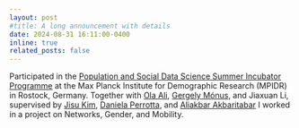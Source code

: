 ```yaml
---
layout: post
#title: A long announcement with details
date: 2024-08-31 16:11:00-0400
inline: true
related_posts: false
---
```


Participated in the [Population and Social Data Science Summer Incubator Programme](https://www.demogr.mpg.de/en/news_events_6123/news_press_releases_4630/news/population_and_social_data_science_summer_incubator_program_2024_13112) at the Max Planck Institute for Demographic Research (MPIDR) in Rostock, Germany. 
Together with [Ola Ali](https://olamegahead.wixsite.com/ola-ali), [Gergely Mónus](https://anet.krtk.mta.hu/researchers/gergely-monus/), 
and Jiaxuan Li, supervised by [Jisu Kim](https://www.uu.nl/staff/JKim), [Daniela Perrotta](https://www.demogr.mpg.de/en/about_us_6113/staff_directory_1899/daniela_perrotta_3932/), 
and [Aliakbar Akbaritabar](https://www.demogr.mpg.de/en/about_us_6113/staff_directory_1899/aliakbar_akbaritabar_4098/) I worked in a project on Networks, Gender, and Mobility. 